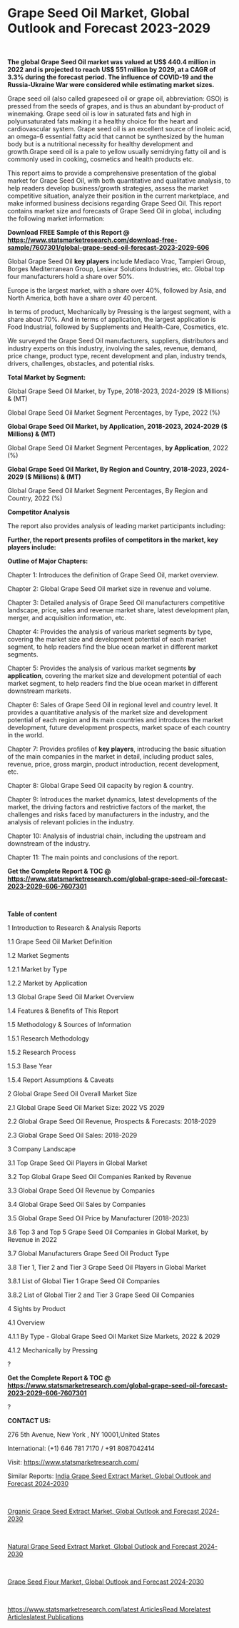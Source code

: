 <h1>Grape Seed Oil Market, Global Outlook and Forecast 2023-2029</h1><br/><p><strong>The global Grape Seed Oil market was valued at US$ 440.4 million in 2022 and is projected to reach US$ 551 million by 2029, at a <strong>CAGR</strong> of 3.3% during the forecast period. The influence of COVID-19 and the Russia-Ukraine War were considered while estimating market sizes.</strong></p>
 
 
 
 <p>Grape seed oil (also called grapeseed oil or grape oil, abbreviation: GSO) is pressed from the seeds of grapes, and is thus an abundant by-product of winemaking. Grape seed oil is low in saturated fats and high in polyunsaturated fats making it a healthy choice for the heart and cardiovascular system. Grape seed oil is an excellent source of linoleic acid, an omega-6 essential fatty acid that cannot be synthesized by the human body but is a nutritional necessity for healthy development and growth.Grape seed oil is a pale to yellow usually semidrying fatty oil and is commonly used in cooking, cosmetics and health products etc.</p>
 
 
 
 <p>This report aims to provide a comprehensive presentation of the global market for Grape Seed Oil, with both quantitative and qualitative analysis, to help readers develop business/growth strategies, assess the market competitive situation, analyze their position in the current marketplace, and make informed business decisions regarding Grape Seed Oil. This report contains market size and forecasts of Grape Seed Oil in global, including the following market information:</p>
 
 
 
 <p><strong>Download FREE Sample of this Report @ <a href="https://www.statsmarketresearch.com/download-free-sample/7607301/global-grape-seed-oil-forecast-2023-2029-606">https://www.statsmarketresearch.com/download-free-sample/7607301/global-grape-seed-oil-forecast-2023-2029-606</a></strong></p>
 
 
 
 <p>Global Grape Seed Oil <strong>key players</strong> include Mediaco Vrac, Tampieri Group, Borges Mediterranean Group, Lesieur Solutions Industries, etc. Global top four manufacturers hold a share over 50%.</p>
 
 
 
 <p>Europe is the largest market, with a share over 40%, followed by Asia, and North America, both have a share over 40 percent.</p>
 
 
 
 <p>In terms of product, Mechanically by Pressing is the largest segment, with a share about 70%. And in terms of application, the largest application is Food Industrial, followed by Supplements and Health-Care, Cosmetics, etc.</p>
 
 
 
 <p>We surveyed the Grape Seed Oil manufacturers, suppliers, distributors and industry experts on this industry, involving the sales, revenue, demand, price change, product type, recent development and plan, industry trends, drivers, challenges, obstacles, and potential risks.</p>
 
 
 
 <p><strong>Total Market by Segment:</strong></p>
 
 
 
 <p>Global Grape Seed Oil Market, by Type, 2018-2023, 2024-2029 ($ Millions) & (MT)</p>
 
 
 
 <p>Global Grape Seed Oil Market Segment Percentages, by Type, 2022 (%)</p>
 
 
 
 <p><strong>Global Grape Seed Oil Market, <strong>by Application</strong>, 2018-2023, 2024-2029 ($ Millions) & (MT)</strong></p>
 
 
 
 <p>Global Grape Seed Oil Market Segment Percentages, <strong>by Application</strong>, 2022 (%)</p>
 
 
 
 <p><strong>Global Grape Seed Oil Market, By Region and Country, 2018-2023, 2024-2029 ($ Millions) & (MT)</strong></p>
 
 
 
 <p>Global Grape Seed Oil Market Segment Percentages, By Region and Country, 2022 (%)</p>
 
 
 
 <p><strong>Competitor Analysis</strong></p>
 
 
 
 <p>The report also provides analysis of leading market participants including:</p>
 
 
 
 <p><strong>Further, the report presents profiles of competitors in the market, <strong>key players</strong> include:</strong></p>
 
 
 
 <p><strong>Outline of Major Chapters:</strong></p>
 
 
 
 <p>Chapter 1: Introduces the definition of Grape Seed Oil, market overview.</p>
 
 
 
 <p>Chapter 2: Global Grape Seed Oil market size in revenue and volume.</p>
 
 
 
 <p>Chapter 3: Detailed analysis of Grape Seed Oil manufacturers competitive landscape, price, sales and revenue market share, latest development plan, merger, and acquisition information, etc.</p>
 
 
 
 <p>Chapter 4: Provides the analysis of various market segments by type, covering the market size and development potential of each market segment, to help readers find the blue ocean market in different market segments.</p>
 
 
 
 <p>Chapter 5: Provides the analysis of various market segments <strong>by application</strong>, covering the market size and development potential of each market segment, to help readers find the blue ocean market in different downstream markets.</p>
 
 
 
 <p>Chapter 6: Sales of Grape Seed Oil in regional level and country level. It provides a quantitative analysis of the market size and development potential of each region and its main countries and introduces the market development, future development prospects, market space of each country in the world.</p>
 
 
 
 <p>Chapter 7: Provides profiles of <strong>key players</strong>, introducing the basic situation of the main companies in the market in detail, including product sales, revenue, price, gross margin, product introduction, recent development, etc.</p>
 
 
 
 <p>Chapter 8: Global Grape Seed Oil capacity by region & country.</p>
 
 
 
 <p>Chapter 9: Introduces the market dynamics, latest developments of the market, the driving factors and restrictive factors of the market, the challenges and risks faced by manufacturers in the industry, and the analysis of relevant policies in the industry.</p>
 
 
 
 <p>Chapter 10: Analysis of industrial chain, including the upstream and downstream of the industry.</p>
 
 
 
 <p>Chapter 11: The main points and conclusions of the report.</p>
 
 
 
 <div><b>Get the Complete Report & TOC @ <a href="https://www.statsmarketresearch.com/global-grape-seed-oil-forecast-2023-2029-606-7607301">https://www.statsmarketresearch.com/global-grape-seed-oil-forecast-2023-2029-606-7607301</a></b></div>
 
 
 
 <p><br />
 
 <b>Table of content</b></p>
 
 
 
 <p>1 Introduction to Research & Analysis Reports<br />
 
 1.1 Grape Seed Oil Market Definition<br />
 
 1.2 Market Segments<br />
 
 1.2.1 Market by Type<br />
 
 1.2.2 Market by Application<br />
 
 1.3 Global Grape Seed Oil Market Overview<br />
 
 1.4 Features & Benefits of This Report<br />
 
 1.5 Methodology & Sources of Information<br />
 
 1.5.1 Research Methodology<br />
 
 1.5.2 Research Process<br />
 
 1.5.3 Base Year<br />
 
 1.5.4 Report Assumptions & Caveats<br />
 
 2 Global Grape Seed Oil Overall Market Size<br />
 
 2.1 Global Grape Seed Oil Market Size: 2022 VS 2029<br />
 
 2.2 Global Grape Seed Oil Revenue, Prospects & Forecasts: 2018-2029<br />
 
 2.3 Global Grape Seed Oil Sales: 2018-2029<br />
 
 3 Company Landscape<br />
 
 3.1 Top Grape Seed Oil Players in Global Market<br />
 
 3.2 Top Global Grape Seed Oil Companies Ranked by Revenue<br />
 
 3.3 Global Grape Seed Oil Revenue by Companies<br />
 
 3.4 Global Grape Seed Oil Sales by Companies<br />
 
 3.5 Global Grape Seed Oil Price by Manufacturer (2018-2023)<br />
 
 3.6 Top 3 and Top 5 Grape Seed Oil Companies in Global Market, by Revenue in 2022<br />
 
 3.7 Global Manufacturers Grape Seed Oil Product Type<br />
 
 3.8 Tier 1, Tier 2 and Tier 3 Grape Seed Oil Players in Global Market<br />
 
 3.8.1 List of Global Tier 1 Grape Seed Oil Companies<br />
 
 3.8.2 List of Global Tier 2 and Tier 3 Grape Seed Oil Companies<br />
 
 4 Sights by Product<br />
 
 4.1 Overview<br />
 
 4.1.1 By Type - Global Grape Seed Oil Market Size Markets, 2022 & 2029<br />
 
 4.1.2 Mechanically by Pressing<br />
 
 ? </p>
 
 
 
 <div><b>Get the Complete Report & TOC @ <a href="https://www.statsmarketresearch.com/global-grape-seed-oil-forecast-2023-2029-606-7607301">https://www.statsmarketresearch.com/global-grape-seed-oil-forecast-2023-2029-606-7607301</a></b></div>
 
 
 
 <p>? </p>
 
 
 
 <p><b>CONTACT US:</b><br />
 
 276 5th Avenue, New York , NY 10001,United States<br />
 
 International: (+1) 646 781 7170 / +91 8087042414<br />
 
 Visit: <a href="https://www.statsmarketresearch.com/">https://www.statsmarketresearch.com/</a><br />
 
 Similar Reports: <a href="https://www.statsmarketresearch.com/global-grape-seed-oil-forecast-2023-2029-606-7607301">India Grape Seed Extract Market, Global Outlook and Forecast 2024-2030</a><br />
 
 <br />
 
 <a href="https://www.statsmarketresearch.com/global-grape-seed-oil-forecast-2023-2029-606-7607301">Organic Grape Seed Extract Market, Global Outlook and Forecast 2024-2030</a><br />
 
 <br />
 
 <a href="https://www.statsmarketresearch.com/global-grape-seed-oil-forecast-2023-2029-606-7607301">Natural Grape Seed Extract Market, Global Outlook and Forecast 2024-2030</a><br />
 
 <br />
 
 <a href="https://www.statsmarketresearch.com/global-grape-seed-oil-forecast-2023-2029-606-7607301">Grape Seed Flour Market, Global Outlook and Forecast 2024-2030</a><br />
 
 <br />
 
 <a href="https://gyeongbokgung.com">https://www.statsmarketresearch.com/</a><a href="https://hallyeomaritime.com">latest Articles</a><a href="https://jingwansa.com">Read More</a><a href="https://nguoiviet.jp/">latest Articles</a><a href="https://www.intelmarketresearch.com/">latest Publications</a></p>